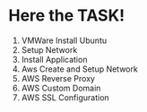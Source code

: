 # Here the TASK!

1. VMWare Install Ubuntu
2. Setup Network
3. Install Application
4. Aws Create and Setup Network
5. AWS Reverse Proxy
6. AWS Custom Domain
7. AWS SSL Configuration
